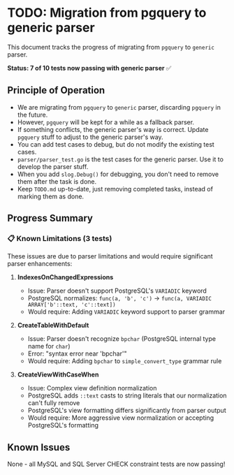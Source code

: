 # TODO: Migration from pgquery to generic parser

This document tracks the progress of migrating from `pgquery` to `generic` parser.

**Status: 7 of 10 tests now passing with generic parser** ✅

## Principle of Operation

* We are migrating from `pgquery` to `generic` parser, discarding `pgquery` in the future.
* However, `pgquery` will be kept for a while as a fallback parser.
* If something conflicts, the generic parser's way is correct. Update `pgquery` stuff to adjust to the generic parser's way.
* You can add test cases to debug, but do not modify the existing test cases.
* `parser/parser_test.go` is the test cases for the generic parser. Use it to develop the parser stuff.
* When you add `slog.Debug()` for debugging, you don't need to remove them after the task is done.
* Keep `TODO.md` up-to-date, just removing completed tasks, instead of marking them as done.

## Progress Summary

### 📋 Known Limitations (3 tests)

These issues are due to parser limitations and would require significant parser enhancements:

1. **IndexesOnChangedExpressions**
   - Issue: Parser doesn't support PostgreSQL's `VARIADIC` keyword
   - PostgreSQL normalizes: `func(a, 'b', 'c')` → `func(a, VARIADIC ARRAY['b'::text, 'c'::text])`
   - Would require: Adding `VARIADIC` keyword support to parser grammar

2. **CreateTableWithDefault**
   - Issue: Parser doesn't recognize `bpchar` (PostgreSQL internal type name for `char`)
   - Error: "syntax error near 'bpchar'"
   - Would require: Adding `bpchar` to `simple_convert_type` grammar rule

3. **CreateViewWithCaseWhen**
   - Issue: Complex view definition normalization
   - PostgreSQL adds `::text` casts to string literals that our normalization can't fully remove
   - PostgreSQL's view formatting differs significantly from parser output
   - Would require: More aggressive view normalization or accepting PostgreSQL's formatting


## Known Issues

None - all MySQL and SQL Server CHECK constraint tests are now passing!
